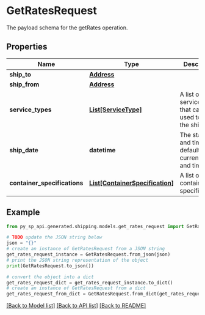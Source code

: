 # GetRatesRequest

The payload schema for the getRates operation.

## Properties

Name | Type | Description | Notes
------------ | ------------- | ------------- | -------------
**ship_to** | [**Address**](Address.md) |  | 
**ship_from** | [**Address**](Address.md) |  | 
**service_types** | [**List[ServiceType]**](ServiceType.md) | A list of service types that can be used to send the shipment. | 
**ship_date** | **datetime** | The start date and time. This defaults to the current date and time. | [optional] 
**container_specifications** | [**List[ContainerSpecification]**](ContainerSpecification.md) | A list of container specifications. | 

## Example

```python
from py_sp_api.generated.shipping.models.get_rates_request import GetRatesRequest

# TODO update the JSON string below
json = "{}"
# create an instance of GetRatesRequest from a JSON string
get_rates_request_instance = GetRatesRequest.from_json(json)
# print the JSON string representation of the object
print(GetRatesRequest.to_json())

# convert the object into a dict
get_rates_request_dict = get_rates_request_instance.to_dict()
# create an instance of GetRatesRequest from a dict
get_rates_request_from_dict = GetRatesRequest.from_dict(get_rates_request_dict)
```
[[Back to Model list]](../README.md#documentation-for-models) [[Back to API list]](../README.md#documentation-for-api-endpoints) [[Back to README]](../README.md)



